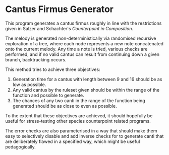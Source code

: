 # Cantus Firmus Generator

This program generates a cantus firmus roughly in line with the restrictions given in Salzer and Schachter's _Counterpoint in Composition_.

The melody is generated non-deterministically via randomised recursive exploration of a tree, where each node represents a new note concatenated onto the current melody. Any time a note is tried, various checks are performed, and if no valid cantus can result from continuing down a given branch, backtracking occurs.

This method tries to achieve three objectives:

1. Generation time for a cantus with length between 9 and 16 should be as low as possible.
2. Any valid cantus by the ruleset given should be within the range of the function and possible to generate.
3. The chances of any two canti in the range of the function being generated should be as close to even as possible.

To the extent that these objectives are achieved, it should hopefully be useful for stress-testing other species counterpoint related programs.

The error checks are also parameterised in a way that should make them easy to selectively disable and add inverse checks for to generate canti that are deliberately flawed in a specified way, which might be useful pedagogically.

